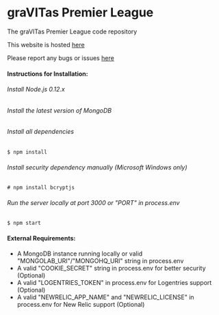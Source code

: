 graVITas Premier League
=======================

The graVITas Premier League code repository

This website is hosted [here](http://www.gravitaspremierleague.com)

Please report any bugs or issues [here](https://github.com/IEEECS-VIT/GPL/issues) 

#### Instructions for Installation:
###### Install Node.js 0.12.x
###### Install the latest version of MongoDB
###### Install all dependencies

    $ npm install
    
###### Install security dependency manually (Microsoft Windows only)

    # npm install bcryptjs
        
###### Run the server locally at port 3000 or "PORT" in process.env

    $ npm start
    
#### External Requirements:
* A MongoDB instance running locally or valid "MONGOLAB_URI"/"MONGOHQ_URI" string in process.env 
* A valid "COOKIE_SECRET" string in process.env for better security (Optional)
* A valid "LOGENTRIES_TOKEN" in process.env for Logentries support (Optional)
* A valid "NEWRELIC_APP_NAME" and "NEWRELIC_LICENSE" in process.env for New Relic support (Optional)